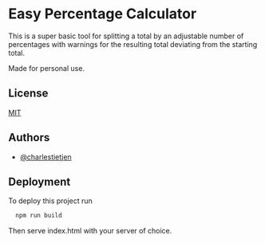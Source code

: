 # Easy Percentage Calculator

This is a super basic tool for splitting a total by an adjustable number of percentages with warnings for the resulting total deviating from the starting total.

Made for personal use.
## License

[MIT](https://spdx.org/licenses/MIT.html)


## Authors

- [@charlestietjen](https://www.github.com/charlestietjen)


## Deployment

To deploy this project run

```bash
  npm run build
```
Then serve index.html with your server of choice.
